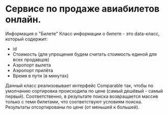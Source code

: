 # Сервисе по продаже авиабилетов онлайн.

Информация о "Билете"
Класс информации о билете - это data-класс, который содержит:
* id
* Стоимость (для упрощения будем считать стоимость единой для всех продавцов)
* Аэропорт вылета 
* Аэропорт прилёта
* Время в пути (в минутах)

Данный класс реализовывает интерфейс Comparable так, чтобы по умолчанию сортировка происходила по цене (самый дешёвый - самый первый).
Соответственно, в результате поиска возвращается массив только с теми билетами, что соответствуют условиям поиска.
Результаты отсортированы по цене (от меньшей к большей).
